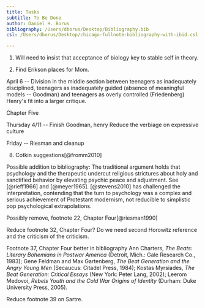 ```yaml
---
title: Tasks
subtitle: To Be Done
author: Daniel H. Borus
bibliography: /Users/dborus/Desktop/Bibliography.bib
csl: /Users/dborus/Desktop/chicago-fullnote-bibliography-with-ibid.csl

---
```



1. Will need to insist that acceptance of biology key to stable self in theory.

2. Find Erikson places for Mom.

April 6 -- Division in the middle section between teenagers as inadequately disciplined, teenagers as inadequately guided (absence of meaningful models -- Goodman) and teenagers as overly controlled (Friedenberg) Henry's fit into a larger critique.

Chapter Five

Thursday 4/11 -- Finish Goodman, henry
Reduce the verbiage on expressive culture

Friday -- Riesman and cleanup



8. Cotkin suggestions[@fromm2010]

Possible addition to bibliography: The traditional argument holds that psychology and the therapeutic undercut religious strictures about holy and sanctified behavior by elevating psychic peace and adjustment. See [@rieff1966] and [@meyer1965]. [@stevens2010] has challenged the interpretation, contending that the turn to psychology was a complex and serious achievement of Protestant modernism, not reducible to simplistic pop psychological extrapolations.

Possibly remove, footnote 22, Chapter Four[@riesman1990]

Reduce footnote 32, Chapter Four? Do we need second Horowitz reference and the criticism of the criticism.

Footnote 37, Chapter Four better in bibliography Ann Charters, *The Beats: Literary Bohemians in Postwar America* (Detroit, Mich.: Gale Research Co., 1983); Gene Feldman and Max Gartenberg, *The Beat Generation and the Angry Young Men* (Secaucus: Citadel Press, 1984); Kostas Myrsiades, *The Beat Generation: Critical Essays* (New York: Peter Lang, 2002); Leerom Medovoi, *Rebels Youth and the Cold War Origins of Identity* (Durham: Duke University Press, 2005).

Reduce footnote 39 on Sartre.
